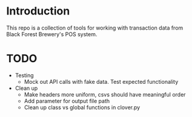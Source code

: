 # Introduction

This repo is a collection of tools for working with transaction data from
Black Forest Brewery's POS system.

# TODO

* Testing
  * Mock out API calls with fake data. Test expected functionality
* Clean up
  * Make headers more uniform, csvs should have meaningful order
  * Add parameter for output file path
  * Clean up class vs global functions in clover.py
